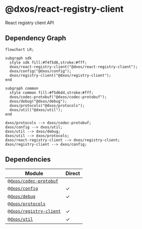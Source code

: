 # @dxos/react-registry-client

React registry client API
## Dependency Graph
```mermaid
flowchart LR;

subgraph sdk
  style sdk fill:#f4f5d6,stroke:#fff;
  dxos/react-registry-client("@dxos/react-registry-client");
  dxos/config("@dxos/config");
  dxos/registry-client("@dxos/registry-client");
end

subgraph common
  style common fill:#f5d6dd,stroke:#fff;
  dxos/codec-protobuf("@dxos/codec-protobuf");
  dxos/debug("@dxos/debug");
  dxos/protocols("@dxos/protocols");
  dxos/util("@dxos/util");
end

dxos/protocols --> dxos/codec-protobuf;
dxos/config --> dxos/util;
dxos/util --> dxos/debug;
dxos/util --> dxos/protocols;
dxos/react-registry-client --> dxos/registry-client;
dxos/registry-client --> dxos/config;
```
## Dependencies
| Module | Direct |
|---|---|
| [`@dxos/codec-protobuf`](../../../common/codec-protobuf/docs/README.md) |  |
| [`@dxos/config`](../../config/docs/README.md) | &check; |
| [`@dxos/debug`](../../../common/debug/docs/README.md) | &check; |
| [`@dxos/protocols`](../../../common/protocols/docs/README.md) |  |
| [`@dxos/registry-client`](../../registry-client/docs/README.md) | &check; |
| [`@dxos/util`](../../../common/util/docs/README.md) | &check; |
